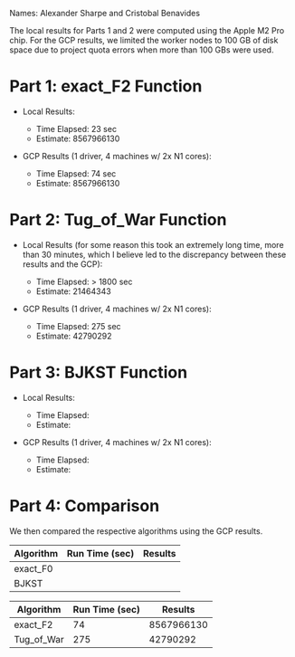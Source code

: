 Names: Alexander Sharpe and Cristobal Benavides 

The local results for Parts 1 and 2 were computed using the Apple M2 Pro chip. For the GCP results, we limited the worker nodes to 100 GB of disk space due to project quota errors when more than 100 GBs were used.

# Part 1: exact_F2 Function

- Local Results:
  - Time Elapsed: 23 sec
  - Estimate: 8567966130
    
- GCP Results (1 driver, 4 machines w/ 2x N1 cores):
  - Time Elapsed: 74 sec
  - Estimate: 8567966130

# Part 2: Tug_of_War Function

- Local Results (for some reason this took an extremely long time, more than 30 minutes, which I believe led to the discrepancy between these results and the GCP):
  - Time Elapsed: > 1800 sec 
  - Estimate: 21464343
    
- GCP Results (1 driver, 4 machines w/ 2x N1 cores):
  - Time Elapsed: 275 sec 
  - Estimate: 42790292

# Part 3: BJKST Function

- Local Results:
  - Time Elapsed:
  - Estimate:
    
- GCP Results (1 driver, 4 machines w/ 2x N1 cores):
  - Time Elapsed:
  - Estimate: 

# Part 4: Comparison

We then compared the respective algorithms using the GCP results. 

| Algorithm  | Run Time (sec) | Results |
| --- | --- | --- |
| exact_F0   |          |         | 
| BJKST      |          |         |

| Algorithm  | Run Time (sec) | Results |
| --- | --- | --- |
| exact_F2   |   74       |   8567966130   | 
| Tug_of_War |  275     | 42790292  |


